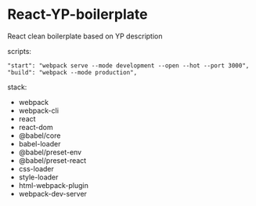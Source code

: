 # React-YP-boilerplate
React clean boilerplate based on YP description

scripts:

    "start": "webpack serve --mode development --open --hot --port 3000",
    "build": "webpack --mode production",

stack:

- webpack
- webpack-cli
- react
- react-dom
- @babel/core
- babel-loader
- @babel/preset-env
- @babel/preset-react
- css-loader
- style-loader
- html-webpack-plugin
- webpack-dev-server
